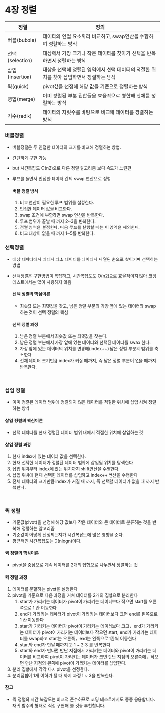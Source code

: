 # 4장 정렬

| 정렬            | 정의                                                                                    |
| --------------- | --------------------------------------------------------------------------------------- |
| 버블(bubble)    | 데이터의 인접 요소끼리 비교하고, swap연산을 수향하며 정렬하는 방식                      |
| 선택(selection) | 대상에서 가장 크거나 작은 데이터를 찾아가 선택을 반복하면서 정렬하는 방식               |
| 삽입(insertion) | 대상을 선택해 정렬된 영역에서 선택 데이터의 적절한 위치를 찾아 삽입하면서 정렬하는 방식 |
| 퀵(quick)       | pivot값을 선정해 해당 값을 기준으로 정렬하는 방식                                       |
| 병합(merge)     | 이미 정렬된 부분 집합들을 효율적으로 병합해 전체를 정렬하는 방식                        |
| 기수(radix)     | 데이터의 자릿수를 바탕으로 비교해 데이터를 정렬하는 방식                                |

### 버블정렬

- 버블정렬은 두 인접한 데이터의 크기를 비교해 정렬하는 방법.
- 간단하게 구현 가능
- but 시간복잡도 O(n2)으로 다른 정렬 알고리즘 보다 속도가 느린편
- 루프를 돌면서 인접한 데이터 간의 swap 연산으로 정렬

  #### 버블 정렬 방식

  1. 비교 연산이 필요한 루프 범위를 설정한다.
  2. 인접한 데이터 값을 비교한다.
  3. swap 조건에 부합하면 swap 연산을 반복한다.
  4. 루프 범위가 끝날 때 까지 2~3을 반복한다.
  5. 정렬 영역을 설정한다. 다음 루프를 실행할 때는 이 영역을 제외한다.
  6. 비교 대상이 없을 때 까지 1~5를 반복한다.

### 선택정렬

- 대상 데이터에서 최대나 최소 데이터를 데이터나 나열된 순으로 찾아가며 선택하는 방법
- 선택정렬은 구현방법이 복잡하고, 시간복잡도도 O(n2)으로 효율적이지 않아 코딩테스트에서는 많이 사용하지 않음

  #### 선택 정렬의 핵심이론

  - 최솟값 또는 최댓값을 찾고, 남은 정렬 부분의 가장 앞에 있는 데이터와 swap 하는 것이 선택 정렬의 핵심

  #### 선택 정렬 과정

  1. 남은 정렬 부분에서 최솟값 또는 최댓값을 찾는다.
  2. 남은 정렬 부분에서 가장 앞에 있는 데이터와 선택된 데이터를 swap 한다.
  3. 가장 앞에 있는 데이터의 위치를 변경해(index++) 남은 정렬 부분의 범위를 축소한다.
  4. 전체 데이터 크기만큼 index가 커질 때까지, 즉 남은 정렬 부분이 없을 때까지 반복한다.

<br>

### 삽입 정렬

- 이미 정렬된 데이터 범위에 정렬되지 않은 데이터를 적절한 위치에 삽입 시켜 정렬하는 방식

#### 삽입 정렬의 핵심이론

- 선택 데이터를 현재 정렬된 데이터 범위 내에서 적절한 위치에 삽입하는 것

#### 삽입 정렬 과정

1. 현재 index에 있는 데이터 값을 선택한다.
2. 현재 선택한 데이터가 정렬된 데이터 범위에 삽입될 위치를 탐색한다
3. 삽입 위치부터 index에 있는 위치까지 shift연산을 수행한다.
4. 삽입 위치에 현재 선택한 데이터를 삽입하고 index++ 연산을 수행한다.
5. 전체 데이터의 크기만큼 index가 커질 때 까지, 즉 선택할 데이터가 없을 때 까지 반복한다.

<br>

### 퀵 정렬

- 기준값(pivot)을 선정해 해당 값보다 작은 데이터와 큰 데이터로 분류하는 것을 반복해 정렬하는 알고리즘.
- 기준값이 어떻게 선정되는지가 시간복잡도에 많은 영향을 준다.
- 평균적인 시간복잡도는 O(nlogn)이다.

#### 퀵 정렬의 핵심이론

- pivot을 중심으로 계속 데이터를 2개의 집합으로 나누면서 정렬하는 것

#### 퀵 정렬 과정

1. 데이터를 분할하는 pivot을 설정한다
2. pivot을 기준으로 다음 과정을 거쳐 데이터를 2개의 집합으로 분리한다.
   1. start가 가리키는 데이터가 pivot이 가리키는 데이터보다 작으면 start를 오른쪽으로 1 칸 이동한다
   2. end가 가리키는 데이터가 pivot이 가리키는 데이터보다 크면 end를 왼쪽으로 1 칸 이동한다
   3. start가 가리키는 데이터가 pivot이 가리키는 데이터보다 크고，end가 가리키는 데이터가 pivot이 가리키는 데이터보다 작으면 start, end가 가리키는 데이터를 swap하고 start는 오른쪽，end는 왼쪽으로 1칸씩 이동한다
   4. start와 end가 만날 때까지 2-1 ~ 2-3 를 반복한다
   5. start와 end가 만나면 만난 지점에서 가리키는 데이터와 pivot이 가리키는 데이터를 비교하여 pivot이 가리키는 데이터가 크면 만난 지점의 오른쪽에，작으면 만난 지점의 왼쪽에 pivot이 가리키는 데이터를 삽입한다.
3. 분리 집합에서 각각 다시 pivot을 선정한다.
4. 분리집합이 1개 이하가 될 때 까지 과정 1 ~ 3을 반복한다.

#### 참고

- 퀵 정렬의 시간 복잡도는 비교적 준수하므로 코딩 테스트에서도 종종 응용합니다. 재귀 함수의 형태로 직접 구현해 볼 것을 추천합니다.
